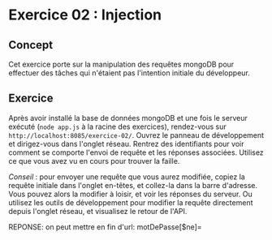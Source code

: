 # Exercice 02 : Injection

## Concept

Cet exercice porte sur la manipulation des requêtes mongoDB pour effectuer des tâches qui n'étaient pas l'intention initiale du développeur.

## Exercice

Après avoir installé la base de données mongoDB et une fois le serveur exécuté (`node app.js` à la racine des exercices), rendez-vous sur `http://localhost:8085/exercice-02/`. Ouvrez le panneau de développement et dirigez-vous dans l'onglet réseau. Rentrez des identifiants pour voir comment se comporte l'envoi de requête et les réponses associées. Utilisez ce que vous avez vu en cours pour trouver la faille.

*Conseil* : pour envoyer une requête que vous aurez modifiée, copiez la requête initiale dans l'onglet en-têtes, et collez-la dans la barre d'adresse. Vous pouvez alors la modifier à loisir, et voir les réponses du serveur. Ou utilisez les outils de développement pour modifier la requête directement depuis l'onglet réseau, et visualisez le retour de l'API.

REPONSE: on peut mettre en fin d'url: motDePasse[$ne]=